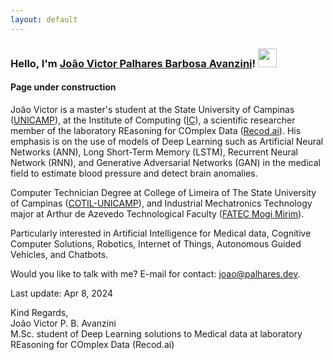 ```yaml
---
layout: default
---
```

### Hello, I'm [João Victor Palhares Barbosa Avanzini](https://www.linkedin.com/in/joao-avanzini/)! <img src="https://media.giphy.com/media/hvRJCLFzcasrR4ia7z/giphy.gif" width="30px">

#### Page under construction

João Victor is a master's student at the State University of Campinas ([UNICAMP](https://www.unicamp.br/)), at the Institute of Computing ([IC](https://ic.unicamp.br/)), a scientific researcher member of the laboratory REasoning for COmplex Data ([Recod.ai](https://recod.ai/)). His emphasis is on the use of models of Deep Learning such as Artificial Neural Networks (ANN), Long Short-Term Memory (LSTM), Recurrent Neural Network (RNN), and Generative Adversarial Networks (GAN) in the medical field to estimate blood pressure and detect brain anomalies.

Computer Technician Degree at College of Limeira of The State University of Campinas ([COTIL-UNICAMP](https://www.cotil.unicamp.br/)), and Industrial Mechatronics Technology major at Arthur de Azevedo Technological Faculty ([FATEC Mogi Mirim](https://fatecmm.edu.br/)).

Particularly interested in Artificial Intelligence for Medical data, Cognitive Computer Solutions, Robotics, Internet of Things, Autonomous Guided Vehicles, and Chatbots.

Would you like to talk with me? E-mail for contact: <a href="mailto:joao@palhares.dev">joao@palhares.dev</a>.

Last update: Apr 8, 2024

Kind Regards,<br>
João Victor P. B. Avanzini<br>
M.Sc. student of Deep Learning solutions to Medical data at laboratory REasoning for COmplex Data (Recod.ai)
